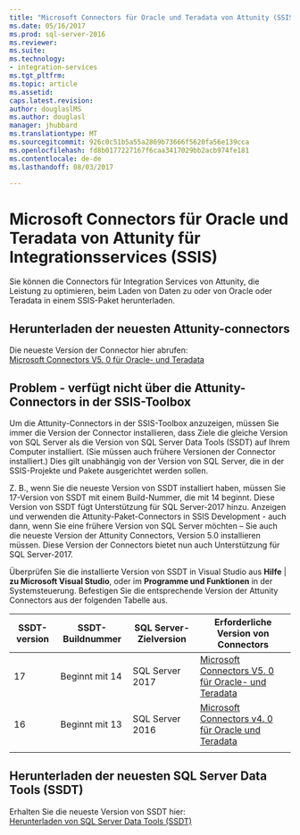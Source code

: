 ```yaml
---
title: "Microsoft Connectors für Oracle und Teradata von Attunity (SSIS) | Microsoft Docs"
ms.date: 05/16/2017
ms.prod: sql-server-2016
ms.reviewer: 
ms.suite: 
ms.technology:
- integration-services
ms.tgt_pltfrm: 
ms.topic: article
ms.assetid: 
caps.latest.revision: 
author: douglaslMS
ms.author: douglasl
manager: jhubbard
ms.translationtype: MT
ms.sourcegitcommit: 926c0c51b5a55a2869b73666f5620fa56e139cca
ms.openlocfilehash: fd8b0177227167f6caa3417029bb2acb974fe181
ms.contentlocale: de-de
ms.lasthandoff: 08/03/2017

---
```

# <a name="microsoft-connectors-for-oracle-and-teradata-by-attunity-for-integration-services-ssis"></a>Microsoft Connectors für Oracle und Teradata von Attunity für Integrationsservices (SSIS)

Sie können die Connectors für Integration Services von Attunity, die Leistung zu optimieren, beim Laden von Daten zu oder von Oracle oder Teradata in einem SSIS-Paket herunterladen.

## <a name="download-the-latest-attunity-connectors"></a>Herunterladen der neuesten Attunity-connectors

Die neueste Version der Connector hier abrufen:  
[Microsoft Connectors V5. 0 für Oracle- und Teradata](https://www.microsoft.com/download/details.aspx?id=55179)

## <a name="issue---the-attunity-connectors-arent-visible-in-the-ssis-toolbox"></a>Problem - verfügt nicht über die Attunity-Connectors in der SSIS-Toolbox

Um die Attunity-Connectors in der SSIS-Toolbox anzuzeigen, müssen Sie immer die Version der Connector installieren, dass Ziele die gleiche Version von SQL Server als die Version von SQL Server Data Tools (SSDT) auf Ihrem Computer installiert. (Sie müssen auch frühere Versionen der Connector installiert.) Dies gilt unabhängig von der Version von SQL Server, die in der SSIS-Projekte und Pakete ausgerichtet werden sollen.

Z. B., wenn Sie die neueste Version von SSDT installiert haben, müssen Sie 17-Version von SSDT mit einem Build-Nummer, die mit 14 beginnt. Diese Version von SSDT fügt Unterstützung für SQL Server-2017 hinzu. Anzeigen und verwenden die Attunity-Paket-Connectors in SSIS Development - auch dann, wenn Sie eine frühere Version von SQL Server möchten – Sie auch die neueste Version der Attunity Connectors, Version 5.0 installieren müssen. Diese Version der Connectors bietet nun auch Unterstützung für SQL Server-2017.

Überprüfen Sie die installierte Version von SSDT in Visual Studio aus **Hilfe** | **zu Microsoft Visual Studio**, oder im **Programme und Funktionen** in der Systemsteuerung. Befestigen Sie die entsprechende Version der Attunity Connectors aus der folgenden Tabelle aus.

|SSDT-version|SSDT-Buildnummer|SQL Server-Zielversion|Erforderliche Version von Connectors|
|---------|---------|---------|---------|
|17|Beginnt mit 14|SQL Server 2017|[Microsoft Connectors V5. 0 für Oracle- und Teradata](https://www.microsoft.com/download/details.aspx?id=55179)|
|16|Beginnt mit 13|SQL Server 2016|[Microsoft Connectors v4. 0 für Oracle und Teradata](https://www.microsoft.com/download/details.aspx?id=52950)|
||||

## <a name="download-the-latest-sql-server-data-tools-ssdt"></a>Herunterladen der neuesten SQL Server Data Tools (SSDT)

Erhalten Sie die neueste Version von SSDT hier:  
[Herunterladen von SQL Server Data Tools (SSDT)](..//ssdt/download-sql-server-data-tools-ssdt.md)
